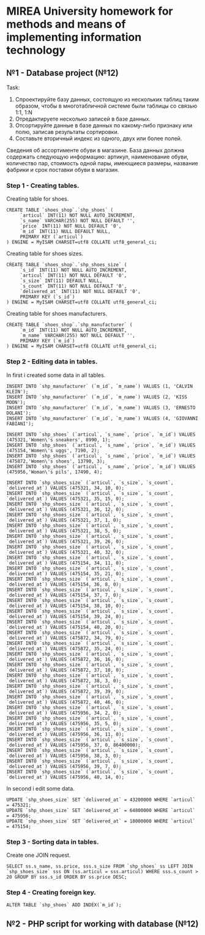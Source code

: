 # MIREA University homework for methods and means of implementing information technology

## №1 - Database project (№12)

Task:
1. Спроектируйте базу данных, состоящую из нескольких таблиц таким образом, чтобы в многотабличной системе были таблицы со связью 1:1, 1:N
2. Отредактируете несколько записей в базе данных.
3. Отсортируйте данные в базе данных по какому-либо признаку или полю, записав результаты сортировки.
4. Составьте вторичный индекс из одного, двух или более полей.

Сведения об ассортименте обуви в магазине. База данных должна содержать следующую информацию: артикул, наименование обуви, количество пар, стоимость одной пары, имеющиеся размеры, название фабрики и срок поставки обуви в магазин.

### Step 1 - Creating tables.

Creating table for shoes.
```
CREATE TABLE `shoes_shop`.`shp_shoes` (
     `articul` INT(11) NOT NULL AUTO_INCREMENT,
     `s_name` VARCHAR(255) NOT NULL DEFAULT '',
     `price` INT(11) NOT NULL DEFAULT '0',
     `m_id` INT(11) NULL DEFAULT NULL,
     PRIMARY KEY (`articul`)
) ENGINE = MyISAM CHARSET=utf8 COLLATE utf8_general_ci;
```

Creating table for shoes sizes.
```
CREATE TABLE `shoes_shop`.`shp_shoes_size` (
     `s_id` INT(11) NOT NULL AUTO_INCREMENT,
     `articul` INT(11) NOT NULL DEFAULT '0',
     `s_size` INT(11) DEFAULT NULL,
     `s_count` INT(11) NOT NULL DEFAULT '0',
     `delivered_at` INT(11) NOT NULL DEFAULT '0',
     PRIMARY KEY (`s_id`)
) ENGINE = MyISAM CHARSET=utf8 COLLATE utf8_general_ci;
```

Creating table for shoes manufacturers.
```
CREATE TABLE `shoes_shop`.`shp_manufacturer` (
     `m_id` INT(11) NOT NULL AUTO_INCREMENT,
     `m_name` VARCHAR(255) NOT NULL DEFAULT '',
     PRIMARY KEY (`m_id`)
) ENGINE = MyISAM CHARSET=utf8 COLLATE utf8_general_ci;
```

### Step 2 - Editing data in tables.

In first i created some data in all tables.
```
INSERT INTO `shp_manufacturer` (`m_id`, `m_name`) VALUES (1, 'CALVIN KLEIN');
INSERT INTO `shp_manufacturer` (`m_id`, `m_name`) VALUES (2, 'KISS MOON');
INSERT INTO `shp_manufacturer` (`m_id`, `m_name`) VALUES (3, 'ERNESTO DOLANI');
INSERT INTO `shp_manufacturer` (`m_id`, `m_name`) VALUES (4, 'GIOVANNI FABIANI');
```
```
INSERT INTO `shp_shoes` (`articul`, `s_name`, `price`, `m_id`) VALUES (475321,'Women\'s sneakers', 8990, 1);
INSERT INTO `shp_shoes` (`articul`, `s_name`, `price`, `m_id`) VALUES (475154,'Women\'s uggs', 7190, 2);
INSERT INTO `shp_shoes` (`articul`, `s_name`, `price`, `m_id`) VALUES (475872,'Women\'s shoes', 13790, 3);
INSERT INTO `shp_shoes` (`articul`, `s_name`, `price`, `m_id`) VALUES (475956,'Woman\'s pils', 17490, 4);
```
```
INSERT INTO `shp_shoes_size` (`articul`, `s_size`, `s_count`, `delivered_at`) VALUES (475321, 34, 10, 0);
INSERT INTO `shp_shoes_size` (`articul`, `s_size`, `s_count`, `delivered_at`) VALUES (475321, 35, 15, 0);
INSERT INTO `shp_shoes_size` (`articul`, `s_size`, `s_count`, `delivered_at`) VALUES (475321, 36, 12, 0);
INSERT INTO `shp_shoes_size` (`articul`, `s_size`, `s_count`, `delivered_at`) VALUES (475321, 37, 1, 0);
INSERT INTO `shp_shoes_size` (`articul`, `s_size`, `s_count`, `delivered_at`) VALUES (475321, 38, 5, 0);
INSERT INTO `shp_shoes_size` (`articul`, `s_size`, `s_count`, `delivered_at`) VALUES (475321, 39, 26, 0);
INSERT INTO `shp_shoes_size` (`articul`, `s_size`, `s_count`, `delivered_at`) VALUES (475321, 40, 32, 0);
INSERT INTO `shp_shoes_size` (`articul`, `s_size`, `s_count`, `delivered_at`) VALUES (475154, 34, 11, 0);
INSERT INTO `shp_shoes_size` (`articul`, `s_size`, `s_count`, `delivered_at`) VALUES (475154, 35, 21, 0);
INSERT INTO `shp_shoes_size` (`articul`, `s_size`, `s_count`, `delivered_at`) VALUES (475154, 36, 8, 0);
INSERT INTO `shp_shoes_size` (`articul`, `s_size`, `s_count`, `delivered_at`) VALUES (475154, 37, 7, 0);
INSERT INTO `shp_shoes_size` (`articul`, `s_size`, `s_count`, `delivered_at`) VALUES (475154, 38, 10, 0);
INSERT INTO `shp_shoes_size` (`articul`, `s_size`, `s_count`, `delivered_at`) VALUES (475154, 39, 24, 0);
INSERT INTO `shp_shoes_size` (`articul`, `s_size`, `s_count`, `delivered_at`) VALUES (475154, 40, 20, 0);
INSERT INTO `shp_shoes_size` (`articul`, `s_size`, `s_count`, `delivered_at`) VALUES (475872, 34, 79, 0);
INSERT INTO `shp_shoes_size` (`articul`, `s_size`, `s_count`, `delivered_at`) VALUES (475872, 35, 24, 0);
INSERT INTO `shp_shoes_size` (`articul`, `s_size`, `s_count`, `delivered_at`) VALUES (475872, 36, 16, 0);
INSERT INTO `shp_shoes_size` (`articul`, `s_size`, `s_count`, `delivered_at`) VALUES (475872, 37, 18, 0);
INSERT INTO `shp_shoes_size` (`articul`, `s_size`, `s_count`, `delivered_at`) VALUES (475872, 38, 3, 0);
INSERT INTO `shp_shoes_size` (`articul`, `s_size`, `s_count`, `delivered_at`) VALUES (475872, 39, 39, 0);
INSERT INTO `shp_shoes_size` (`articul`, `s_size`, `s_count`, `delivered_at`) VALUES (475872, 40, 46, 0);
INSERT INTO `shp_shoes_size` (`articul`, `s_size`, `s_count`, `delivered_at`) VALUES (475956, 34, 2, 0);
INSERT INTO `shp_shoes_size` (`articul`, `s_size`, `s_count`, `delivered_at`) VALUES (475956, 35, 5, 0);
INSERT INTO `shp_shoes_size` (`articul`, `s_size`, `s_count`, `delivered_at`) VALUES (475956, 36, 11, 0);
INSERT INTO `shp_shoes_size` (`articul`, `s_size`, `s_count`, `delivered_at`) VALUES (475956, 37, 0, 86400000);
INSERT INTO `shp_shoes_size` (`articul`, `s_size`, `s_count`, `delivered_at`) VALUES (475956, 38, 3, 0);
INSERT INTO `shp_shoes_size` (`articul`, `s_size`, `s_count`, `delivered_at`) VALUES (475956, 39, 7, 0);
INSERT INTO `shp_shoes_size` (`articul`, `s_size`, `s_count`, `delivered_at`) VALUES (475956, 40, 14, 0);
```

In second i edit some data.
```
UPDATE `shp_shoes_size` SET `delivered_at` = 43200000 WHERE `articul` = 475321;
UPDATE `shp_shoes_size` SET `delivered_at` = 64800000 WHERE `articul` = 475956;
UPDATE `shp_shoes_size` SET `delivered_at` = 18000000 WHERE `articul` = 475154;
```

### Step 3 - Sorting data in tables.

Create one JOIN request.
```
SELECT ss.s_name, ss.price, sss.s_size FROM `shp_shoes` ss LEFT JOIN `shp_shoes_size` sss ON (ss.articul = sss.articul) WHERE sss.s_count > 20 GROUP BY sss.s_id ORDER BY ss.price DESC;
```

### Step 4 - Creating foreign key.

```
ALTER TABLE `shp_shoes` ADD INDEX(`m_id`);
```

## №2 - PHP script for working with database (№12)
